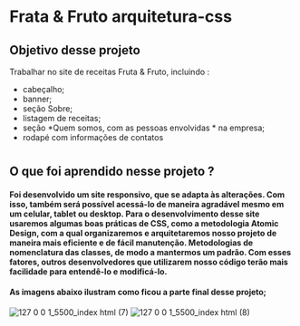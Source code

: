# Frata & Fruto arquitetura-css
## Objetivo desse projeto

 Trabalhar no site de receitas Fruta & Fruto, incluindo :
* cabeçalho;
* banner;
* seção Sobre;
* listagem de receitas;
* seção *Quem somos, com as pessoas envolvidas * na empresa;
* rodapé com informações de contatos
#
## O que foi aprendido nesse projeto ?
#### Foi desenvolvido um site responsivo, que se adapta às alterações. Com isso, também será possível acessá-lo de maneira agradável mesmo em um celular, tablet ou desktop. Para o desenvolvimento desse site usaremos algumas boas práticas de CSS, como a metodologia Atomic Design, com a qual organizaremos e arquitetaremos nosso projeto de maneira mais eficiente e de fácil manutenção. Metodologias de nomenclatura das classes, de modo a mantermos um padrão. Com esses fatores, outros desenvolvedores que utilizarem nosso código terão mais facilidade para entendê-lo e modificá-lo.

#### As imagens abaixo ilustram como ficou a parte final desse projeto;

![127 0 0 1_5500_index html (7)](https://user-images.githubusercontent.com/96561261/159351917-a46cde9c-5a3f-4ccb-880c-86615ae7488f.png)
![127 0 0 1_5500_index html (8)](https://user-images.githubusercontent.com/96561261/159352356-1b02be2d-fdeb-4aa2-984c-ad492ea222b6.png)
